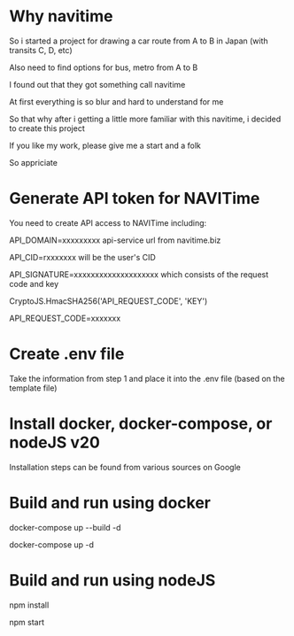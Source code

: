 # Why navitime
So i started a project for drawing a car route from A to B in Japan (with transits C, D, etc)

Also need to find options for bus, metro from A to B

I found out that they got something call navitime

At first everything is so blur and hard to understand for me

So that why after i getting a little more familiar with this navitime, i decided to create this project

If you like my work, please give me a start and a folk

So appriciate 

# Generate API token for NAVITime
You need to create API access to NAVITime including:

API_DOMAIN=xxxxxxxxx api-service url from navitime.biz

API_CID=rxxxxxxx will be the user's CID

API_SIGNATURE=xxxxxxxxxxxxxxxxxxxx which consists of the request code and key

CryptoJS.HmacSHA256('API_REQUEST_CODE', 'KEY')

API_REQUEST_CODE=xxxxxxx

# Create .env file
Take the information from step 1 and place it into the .env file (based on the template file)

# Install docker, docker-compose, or nodeJS v20
Installation steps can be found from various sources on Google

# Build and run using docker
docker-compose up --build -d

docker-compose up -d

# Build and run using nodeJS
npm install

npm start
